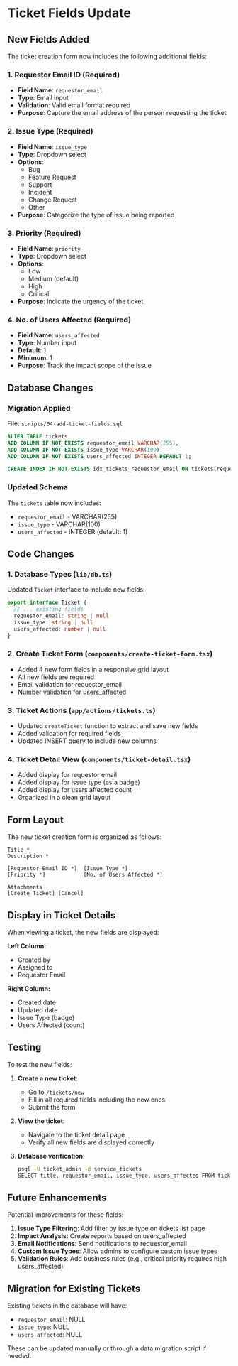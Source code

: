 # Ticket Fields Update

## New Fields Added

The ticket creation form now includes the following additional fields:

### 1. **Requestor Email ID** (Required)
- **Field Name**: `requestor_email`
- **Type**: Email input
- **Validation**: Valid email format required
- **Purpose**: Capture the email address of the person requesting the ticket

### 2. **Issue Type** (Required)
- **Field Name**: `issue_type`
- **Type**: Dropdown select
- **Options**:
  - Bug
  - Feature Request
  - Support
  - Incident
  - Change Request
  - Other
- **Purpose**: Categorize the type of issue being reported

### 3. **Priority** (Required)
- **Field Name**: `priority`
- **Type**: Dropdown select
- **Options**:
  - Low
  - Medium (default)
  - High
  - Critical
- **Purpose**: Indicate the urgency of the ticket

### 4. **No. of Users Affected** (Required)
- **Field Name**: `users_affected`
- **Type**: Number input
- **Default**: 1
- **Minimum**: 1
- **Purpose**: Track the impact scope of the issue

## Database Changes

### Migration Applied
File: `scripts/04-add-ticket-fields.sql`

```sql
ALTER TABLE tickets 
ADD COLUMN IF NOT EXISTS requestor_email VARCHAR(255),
ADD COLUMN IF NOT EXISTS issue_type VARCHAR(100),
ADD COLUMN IF NOT EXISTS users_affected INTEGER DEFAULT 1;

CREATE INDEX IF NOT EXISTS idx_tickets_requestor_email ON tickets(requestor_email);
```

### Updated Schema
The `tickets` table now includes:
- `requestor_email` - VARCHAR(255)
- `issue_type` - VARCHAR(100)
- `users_affected` - INTEGER (default: 1)

## Code Changes

### 1. Database Types (`lib/db.ts`)
Updated `Ticket` interface to include new fields:
```typescript
export interface Ticket {
  // ... existing fields
  requestor_email: string | null
  issue_type: string | null
  users_affected: number | null
}
```

### 2. Create Ticket Form (`components/create-ticket-form.tsx`)
- Added 4 new form fields in a responsive grid layout
- All new fields are required
- Email validation for requestor_email
- Number validation for users_affected

### 3. Ticket Actions (`app/actions/tickets.ts`)
- Updated `createTicket` function to extract and save new fields
- Added validation for required fields
- Updated INSERT query to include new columns

### 4. Ticket Detail View (`components/ticket-detail.tsx`)
- Added display for requestor email
- Added display for issue type (as a badge)
- Added display for users affected count
- Organized in a clean grid layout

## Form Layout

The new ticket creation form is organized as follows:

```
Title *
Description *

[Requestor Email ID *]  [Issue Type *]
[Priority *]            [No. of Users Affected *]

Attachments
[Create Ticket] [Cancel]
```

## Display in Ticket Details

When viewing a ticket, the new fields are displayed:

**Left Column:**
- Created by
- Assigned to
- Requestor Email

**Right Column:**
- Created date
- Updated date
- Issue Type (badge)
- Users Affected (count)

## Testing

To test the new fields:

1. **Create a new ticket**:
   - Go to `/tickets/new`
   - Fill in all required fields including the new ones
   - Submit the form

2. **View the ticket**:
   - Navigate to the ticket detail page
   - Verify all new fields are displayed correctly

3. **Database verification**:
   ```bash
   psql -U ticket_admin -d service_tickets
   SELECT title, requestor_email, issue_type, users_affected FROM tickets;
   ```

## Future Enhancements

Potential improvements for these fields:

1. **Issue Type Filtering**: Add filter by issue type on tickets list page
2. **Impact Analysis**: Create reports based on users_affected
3. **Email Notifications**: Send notifications to requestor_email
4. **Custom Issue Types**: Allow admins to configure custom issue types
5. **Validation Rules**: Add business rules (e.g., critical priority requires high users_affected)

## Migration for Existing Tickets

Existing tickets in the database will have:
- `requestor_email`: NULL
- `issue_type`: NULL
- `users_affected`: NULL

These can be updated manually or through a data migration script if needed.
